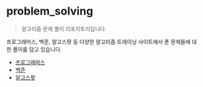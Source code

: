 # problem_solving
>알고리즘 문제 풀이 리포지토리입니다. 


프로그래머스, 백준, 알고스팟 등 다양한 알고리즘 트레이닝 사이트에서 푼 문제들에 대한 풀이를 담고 있습니다. 
- [프로그래머스](https://github.com/sanguineman/problem_solving/tree/master/%ED%94%84%EB%A1%9C%EA%B7%B8%EB%9E%98%EB%A8%B8%EC%8A%A4)
- [백준](https://github.com/sanguineman/problem_solving/tree/master/%EB%B0%B1%EC%A4%80)
- [알고스팟](https://github.com/sanguineman/problem_solving/tree/master/algospot)
